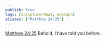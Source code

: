 ```yaml
---
publish: true
tags: [Scripture/NewT, noGraph]
aliases: ["Matthew 24:25"]
---
```

[Matthew 24:25](https://churchofjesuschrist.org/study/scriptures/nt/matt/24?lang=eng&id=p25#p25) Behold, I have told you before.
